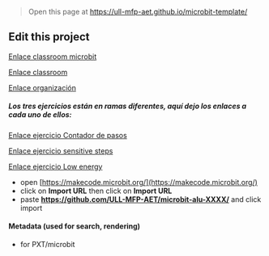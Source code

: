 
> Open this page at <https://ull-mfp-aet.github.io/microbit-template/>

## Edit this project

[Enlace classroom microbit](https://classroom.github.com/classrooms/149103980-ull-mfp-aet-2324-alu0100773231/assignments/microbit-paola)

[Enlace classroom](https://classroom.github.com/classrooms) 

[Enlace organización](https://github.com/ull-mfp-aet-2324-alu0100773231)

##### Los tres ejercicios están en ramas diferentes, aquí dejo los enlaces a cada uno de ellos: 

[Enlace ejercicio Contador de pasos](https://github.com/ULL-MFP-AET-2324/microbit-paola-gonzalez-colli-0100773231/tree/master)

[Enlace ejercicio sensitive steps](https://github.com/ULL-MFP-AET-2324/microbit-paola-gonzalez-colli-0100773231/tree/Sensitive-Step-Counter)

[Enlace ejercicio Low energy](https://github.com/ULL-MFP-AET-2324/microbit-paola-gonzalez-colli-0100773231/tree/low-energy-step-counter)



* open [https://makecode.microbit.org/](https://makecode.microbit.org/)
* click on **Import URL** then click on **Import URL**
* paste **https://github.com/ULL-MFP-AET/microbit-alu-XXXX/** and click import

#### Metadata (used for search, rendering)

* for PXT/microbit


<script src="https://makecode.com/gh-pages-embed.js">
</script>
<script>makeCodeRender("{{ site.makecode.home_url }}", "{{ site.github.owner_name }}/{{ site.github.repository_name }}");
</script>
